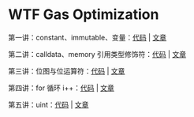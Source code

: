 # WTF Gas Optimization

第一讲：constant、immutable、变量：[代码](https://github.com/WTFAcademy/WTF-gas-optimization/blob/main/01_Constant/Constant.sol) | [文章](https://github.com/WTFAcademy/WTF-gas-optimization/blob/main/01_Constant/readme.md)

第二讲：calldata、memory 引用类型修饰符：[代码](https://github.com/WTFAcademy/WTF-gas-optimization/blob/main/02_calldataAndMemory/CalldataAndMemory.sol) | [文章](https://github.com/WTFAcademy/WTF-gas-optimization/tree/main/02_calldataAndMemory/readme.md)

第三讲：位图与位运算符：[代码](https://github.com/WTFAcademy/WTF-gas-optimization/blob/main/03_Bitmap/Bitmap.sol) | [文章](https://github.com/WTFAcademy/WTF-gas-optimization/blob/main/03_Bitmap/readme.md)

第四讲：for 循环 i++：[代码](https://github.com/WTFAcademy/WTF-gas-optimization/blob/main/04_Unchecked/Unchecked.sol) | [文章](https://github.com/WTFAcademy/WTF-gas-optimization/blob/main/04_Unchecked/readme.md)

第五讲：uint：[代码](https://github.com/WTFAcademy/WTF-gas-optimization/blob/main/05_Uint/Uint.sol) | [文章](https://github.com/WTFAcademy/WTF-gas-optimization/blob/main/05_Uint/readme.md)
